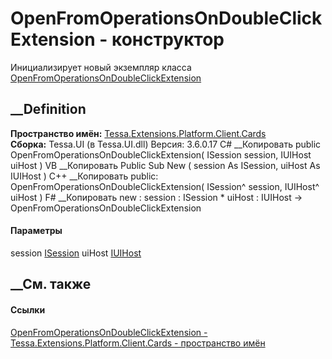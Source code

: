 # OpenFromOperationsOnDoubleClickExtension - конструктор
Инициализирует новый экземпляр класса
[OpenFromOperationsOnDoubleClickExtension](T_Tessa_Extensions_Platform_Client_Cards_OpenFromOperationsOnDoubleClickExtension.htm)
##  __Definition
 **Пространство имён:**
[Tessa.Extensions.Platform.Client.Cards](N_Tessa_Extensions_Platform_Client_Cards.htm)  
 **Сборка:** Tessa.UI (в Tessa.UI.dll) Версия: 3.6.0.17
C# __Копировать
     public OpenFromOperationsOnDoubleClickExtension(
    	ISession session,
    	IUIHost uiHost
    )
VB __Копировать
     Public Sub New ( 
    	session As ISession,
    	uiHost As IUIHost
    )
C++ __Копировать
     public:
    OpenFromOperationsOnDoubleClickExtension(
    	ISession^ session, 
    	IUIHost^ uiHost
    )
F# __Копировать
     new : 
            session : ISession * 
            uiHost : IUIHost -> OpenFromOperationsOnDoubleClickExtension
#### Параметры
session [ISession](T_Tessa_Platform_Runtime_ISession.htm)
uiHost [IUIHost](T_Tessa_UI_IUIHost.htm)
## __См. также
#### Ссылки
[OpenFromOperationsOnDoubleClickExtension -
](T_Tessa_Extensions_Platform_Client_Cards_OpenFromOperationsOnDoubleClickExtension.htm)
[Tessa.Extensions.Platform.Client.Cards - пространство
имён](N_Tessa_Extensions_Platform_Client_Cards.htm)
